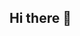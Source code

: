 ## Hi there 👋

<!--
**Diaz-Analyst/Diaz-Analyst** is a ✨ _special_ ✨ repository because its `README.md` (this file) appears on your GitHub profile.

<p align='Left'>I'm Edgar, nice to meet you.

Currently working on TripleTen Bootcamp
Currently learning how to break into the tech industry
Looking to help with data analysis
Ask me about anime, manga, card/board/video games
How to reach me
email:
edgar.diaz125@gmail.com
Pronouns
He/Him

***Achievements:***

Teen leadership 2 Award
Graduated top 10% in High School
Built 3 custom computers on my own
First to learn every department at The Home Depot without having to be prompted
Self taught on new machinery at Encore, and taught everyone else, including leadman

***Fun Facts about me:***

I love to play Yu-Gi-Oh! To me, it's a fun game of wits against another person (or a computer). I get to try new strategies to solve a puzzle. If I win, I have fun. If I lose, I reflect and think about how I could have done better, then I edit my deck and become stronger than I was before.
I'm the Dungeon Master for a campaign for my friends, so far we are enjoying hanging out and playing D&D.

I love to read Manga/Light Novels, and watch anime. </p>
